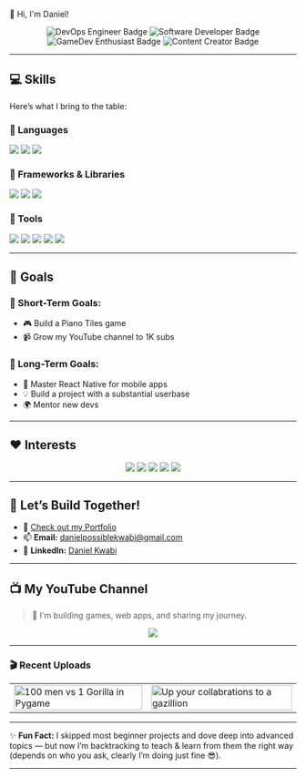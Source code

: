 👋 Hi, I'm Daniel!

<div align="center">
  <img src="https://img.shields.io/badge/-DevOps%20Engineer-orange?style=for-the-badge" alt="DevOps Engineer Badge"/>
  <img src="https://img.shields.io/badge/-Software%20Developer-blue?style=for-the-badge" alt="Software Developer Badge"/>
  <img src="https://img.shields.io/badge/-GameDev%20Enthusiast-green?style=for-the-badge" alt="GameDev Enthusiast Badge"/>
  <img src="https://img.shields.io/badge/-Content%20Creator-red?style=for-the-badge" alt="Content Creator Badge"/>
</div>

---

## 💻 Skills
Here’s what I bring to the table:

### 🧠 Languages  
<p>
  <img src="https://img.shields.io/badge/-Python-3776AB?logo=python&logoColor=white&style=for-the-badge"/>
  <img src="https://img.shields.io/badge/-JavaScript-F7DF1E?logo=javascript&logoColor=black&style=for-the-badge"/>
  <img src="https://img.shields.io/badge/-C++-00599C?logo=cplusplus&logoColor=white&style=for-the-badge"/>
</p>

### 🧰 Frameworks & Libraries  
<p>
  <img src="https://img.shields.io/badge/-Flask-000000?logo=flask&logoColor=white&style=for-the-badge"/>
  <img src="https://img.shields.io/badge/-Bootstrap-7952B3?logo=bootstrap&logoColor=white&style=for-the-badge"/>
  <img src="https://img.shields.io/badge/-Jinja-B41717?logo=jinja&logoColor=white&style=for-the-badge"/>
</p>

### 🔧 Tools  
<p>
  <img src="https://img.shields.io/badge/-Git-F05032?logo=git&logoColor=white&style=for-the-badge"/>
  <img src="https://img.shields.io/badge/-Bash-4EAA25?logo=gnubash&logoColor=white&style=for-the-badge"/>
  <img src="https://img.shields.io/badge/-SQL-4479A1?logo=mysql&logoColor=white&style=for-the-badge"/>
  <img src="https://img.shields.io/badge/-Docker-2496ED?logo=docker&logoColor=white&style=for-the-badge"/>
  <img src="https://img.shields.io/badge/-Linux-FCC624?logo=linux&logoColor=black&style=for-the-badge"/>
</p>

---

## 🎯 Goals

### 🔹 Short-Term Goals:
- 🎮 Build a Piano Tiles game  
- 📹 Grow my YouTube channel to 1K subs

### 🔸 Long-Term Goals:
- 📱 Master React Native for mobile apps  
- 💡 Build a project with a substantial userbase
- 🌍 Mentor new devs  

---

## ❤️ Interests

<p align="center">
  <img src="https://img.shields.io/badge/-Web%20Design-FF5733?style=for-the-badge"/>
  <img src="https://img.shields.io/badge/-Game%20Development-27AE60?style=for-the-badge"/>
  <img src="https://img.shields.io/badge/-DevOps%20Engineering-F1C40F?style=for-the-badge"/>
  <img src="https://img.shields.io/badge/-AI%20and%20ML-3498DB?style=for-the-badge"/>
  <img src="https://img.shields.io/badge/-Open%20Source-2ECC71?style=for-the-badge"/>
</p>

---

## 🚀 Let’s Build Together!

- 💼 [Check out my Portfolio](https://dannieldev.netlify.app) 
- 📫 **Email:** danielpossiblekwabi@gmail.com  
- 🔗 **LinkedIn:** [Daniel Kwabi](https://www.linkedin.com/in/daniel-possible-kwabi-383a86310)

---

## 📺 My YouTube Channel

> 🎥 I'm building games, web apps, and sharing my journey.

<p align="center">
  <a href="[https://www.youtube.com/@DanielDev](https://youtu.be/lnHr3K3QOao)" target="_blank">
    <img src="https://img.shields.io/badge/-DanielDev%20on%20YouTube-FF0000?logo=youtube&logoColor=white&style=for-the-badge"/>
  </a>
</p>

---

### 🎬 Recent Uploads

<table>
  <tr>
    <td>
      <a href="https://youtu.be/lnHr3K3QOao?si=ZztQp1Fm140tohh9">
        <img src="https://img.youtube.com/vi/lnHr3K3QOao/0.jpg" width="100%" alt="100 men vs 1 Gorilla in Pygame"/>
      </a>
    </td>
    <td>
      <a href="https://youtu.be/jfLqxjihzz0?si=UJExyPllQVIoW740">
        <img src="https://img.youtube.com/vi/jfLqxjihzz0/0.jpg" width="100%" alt="Up your collabrations to a gazillion"/>
      </a>
    </td>
  </tr>
</table>

---

✨ **Fun Fact:** I skipped most beginner projects and dove deep into advanced topics — but now I’m backtracking to teach & learn from them the right way (depends on who you ask, clearly I’m doing just fine 😎).

---

